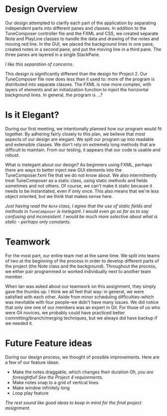 
Design Overview 
=====

Our design attempted to clarify each part of the application by separating independent parts into different panes and classes. In addition to the TuneComposer controller file and the FXML and CSS, we created separate Note and PlayLine classes to handle the data and drawing of the notes and moving red line. In the GUI, we placed the background lines in one pane, created notes in a second pane, and put the moving line in a third pane. The three panes are layered in a single StackPane. 

_I like this separation of concerns._

This design is significantly different than the design for Project 2. Our TuneComposer file now does less than it used to: more of the program is distributed into separate classes. The FXML is now more complex, with layers of elements and an initialization function to inject the horizontal background lines. In general, the program is  _...?_

Is it Elegant?
=====

During our first meeting, we intentionally planned how our program would fit together. By adhering fairly closely to this plan, we believe that most aspects of our design are elegant. We split our program up into readable and extensible classes. We don't rely on extremely long methods that are difficult to maintain. From our testing, it appears that our code is usable and robust. 

What is inelegant about our design? As beginners using FXML, perhaps there are ways to better inject new GUI elements into the TuneComposer.fxml file that we do not know about. We also intermittently treat TuneComposer as a static class, using static methods and fields sometimes and not others. Of course, we can't make it static because it needs to be instantiated, even if only once. This also means that we're less object oriented, but we think that makes sense here.

_Just having read the ```Note``` class, I agree that the use of static fields and methods in ```TuneComposer``` is inelegant. I would even go so far as to say confusing and inconsistent. I would be much more selective about what is static - perhaps only constants._


Teamwork
======

For the most part, our entire team met at the same time. We split into teams of two at the beginning of the process in order to develop different parts of the project (the Note class and the background). Throughout the process, we either pair programmed or worked individually next to another team member.

When Ian was asked about our teamwork on this assignment, they simply gave the thumbs up. I think we all feel that way: in general, we were satisfied with each other. Aside from minor scheduling difficulties–which was inevitable with four people–we didn't have many issues. We did notice that only one one of our members was an expert in Git. For those of us who were Git novices, we probably could have practiced better committing/branch/merging techniques, but we always did have backup if we needed it. 


Future Feature ideas
=====
During our design process, we thought of possible improvements. Here are a few of our feature ideas:
* Make the notes draggable, which changes their duration _Oh, you are foresightful! See the Project 4 requirements._
* Make notes snap to a grid of vertical lines
* Make window infinitely long
* Loop play feature

_The rest sound like good ideas to keep in mind for the final project assignment._
